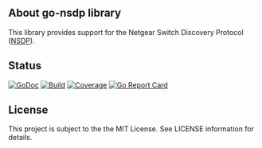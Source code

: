 ## About go-nsdp library
This library provides support for the Netgear Switch Discovery Protocol ([NSDP](https://en.wikipedia.org/wiki/Netgear_Switch_Discovery_Protocol)).

## Status
[![GoDoc](https://godoc.org/github.com/tdrn-org/go-nsdp?status.svg)](https://godoc.org/github.com/tdrn-org/go-nsdp)
[![Build](https://github.com/tdrn-org/go-nsdp/actions/workflows/build.yml/badge.svg)](https://github.com/tdrn-org/go-nsdp/actions/workflows/build.yml)
[![Coverage](https://sonarcloud.io/api/project_badges/measure?project=tdrn-org_go-nsdp&metric=coverage)](https://sonarcloud.io/summary/new_code?id=tdrn-org_go-nsdp)
[![Go Report Card](https://goreportcard.com/badge/github.com/tdrn-org/go-nsdp)](https://goreportcard.com/report/github.com/tdrn-org/go-nsdp)

## License
This project is subject to the the MIT License. See LICENSE information for details.